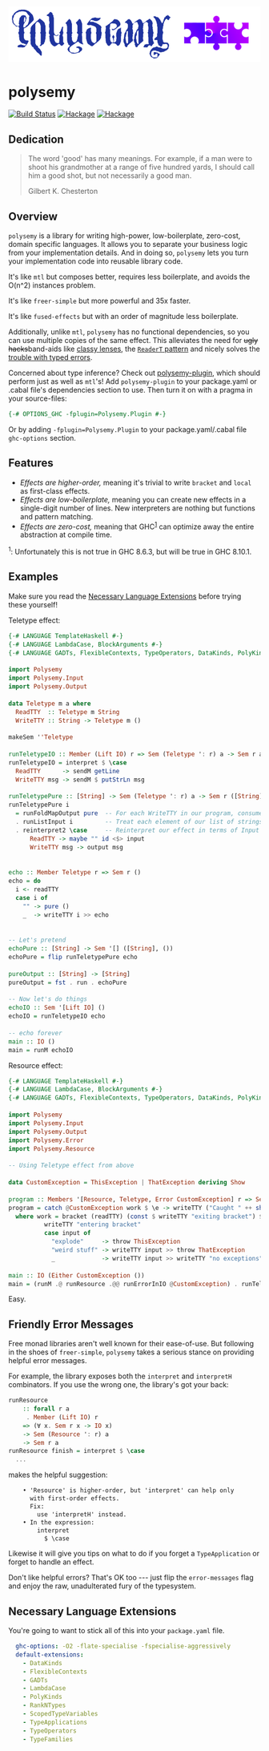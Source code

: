 <p align="center">
<img src="https://github.com/isovector/polysemy/blob/d919cbf022d6074011b388062caf487302d01576/polysemy.png?raw=true" alt="Polysemy" title="Polysemy">
</p>

# polysemy

[![Build Status](https://api.travis-ci.org/isovector/polysemy.svg?branch=master)](https://travis-ci.org/isovector/polysemy)
[![Hackage](https://img.shields.io/hackage/v/polysemy.svg?logo=haskell&label=polysemy)](https://hackage.haskell.org/package/polysemy)
[![Hackage](https://img.shields.io/hackage/v/polysemy-plugin.svg?logo=haskell&label=polysemy-plugin)](https://hackage.haskell.org/package/polysemy-plugin)

## Dedication

> The word 'good' has many meanings. For example, if a man were to shoot his
> grandmother at a range of five hundred yards, I should call him a good shot,
> but not necessarily a good man.
>
> Gilbert K. Chesterton


## Overview

`polysemy` is a library for writing high-power, low-boilerplate, zero-cost,
domain specific languages. It allows you to separate your business logic from
your implementation details. And in doing so, `polysemy` lets you turn your
implementation code into reusable library code.

It's like `mtl` but composes better, requires less boilerplate, and avoids the
O(n^2) instances problem.

It's like `freer-simple` but more powerful and 35x faster.

It's like `fused-effects` but with an order of magnitude less boilerplate.

Additionally, unlike `mtl`, `polysemy` has no functional dependencies, so you
can use multiple copies of the same effect. This alleviates the need for ~~ugly
hacks~~band-aids like [classy
lenses](http://hackage.haskell.org/package/lens-4.17.1/docs/Control-Lens-TH.html#v:makeClassy),
the [`ReaderT`
pattern](https://www.fpcomplete.com/blog/2017/06/readert-design-pattern) and
nicely solves the [trouble with typed
errors](https://www.parsonsmatt.org/2018/11/03/trouble_with_typed_errors.html).

Concerned about type inference? Check out
[polysemy-plugin](https://github.com/isovector/polysemy/tree/master/polysemy-plugin),
which should perform just as well as `mtl`'s! Add `polysemy-plugin` to your package.yaml
or .cabal file's dependencies section to use. Then turn it on with a pragma in your source-files:

```haskell
{-# OPTIONS_GHC -fplugin=Polysemy.Plugin #-}
```
Or by adding `-fplugin=Polysemy.Plugin` to your package.yaml/.cabal file `ghc-options` section.


## Features

* *Effects are higher-order,* meaning it's trivial to write `bracket` and `local`
    as first-class effects.
* *Effects are low-boilerplate,* meaning you can create new effects in a
    single-digit number of lines. New interpreters are nothing but functions and
    pattern matching.
* *Effects are zero-cost,* meaning that GHC<sup>[1](#fn1)</sup> can optimize
    away the entire abstraction at compile time.


<sup><a name="fn1">1</a></sup>: Unfortunately this is not true in GHC 8.6.3, but
will be true in GHC 8.10.1.


## Examples

Make sure you read the [Necessary Language
Extensions](https://github.com/isovector/polysemy#necessary-language-extensions)
before trying these yourself!

Teletype effect:

```haskell
{-# LANGUAGE TemplateHaskell #-}
{-# LANGUAGE LambdaCase, BlockArguments #-}
{-# LANGUAGE GADTs, FlexibleContexts, TypeOperators, DataKinds, PolyKinds #-}

import Polysemy
import Polysemy.Input
import Polysemy.Output

data Teletype m a where
  ReadTTY  :: Teletype m String
  WriteTTY :: String -> Teletype m ()

makeSem ''Teletype

runTeletypeIO :: Member (Lift IO) r => Sem (Teletype ': r) a -> Sem r a
runTeletypeIO = interpret $ \case
  ReadTTY      -> sendM getLine
  WriteTTY msg -> sendM $ putStrLn msg

runTeletypePure :: [String] -> Sem (Teletype ': r) a -> Sem r ([String], a)
runTeletypePure i
  = runFoldMapOutput pure  -- For each WriteTTY in our program, consume an output by appending it to the list in a ([String], a)
  . runListInput i         -- Treat each element of our list of strings as a line of input
  . reinterpret2 \case     -- Reinterpret our effect in terms of Input and Output
      ReadTTY -> maybe "" id <$> input
      WriteTTY msg -> output msg


echo :: Member Teletype r => Sem r ()
echo = do
  i <- readTTY
  case i of
    "" -> pure ()
    _  -> writeTTY i >> echo


-- Let's pretend
echoPure :: [String] -> Sem '[] ([String], ())
echoPure = flip runTeletypePure echo

pureOutput :: [String] -> [String]
pureOutput = fst . run . echoPure

-- Now let's do things
echoIO :: Sem '[Lift IO] ()
echoIO = runTeletypeIO echo

-- echo forever
main :: IO ()
main = runM echoIO
```


Resource effect:

```haskell
{-# LANGUAGE TemplateHaskell #-}
{-# LANGUAGE LambdaCase, BlockArguments #-}
{-# LANGUAGE GADTs, FlexibleContexts, TypeOperators, DataKinds, PolyKinds, TypeApplications #-}

import Polysemy
import Polysemy.Input
import Polysemy.Output
import Polysemy.Error
import Polysemy.Resource

-- Using Teletype effect from above

data CustomException = ThisException | ThatException deriving Show

program :: Members '[Resource, Teletype, Error CustomException] r => Sem r ()
program = catch @CustomException work $ \e -> writeTTY ("Caught " ++ show e)
  where work = bracket (readTTY) (const $ writeTTY "exiting bracket") $ \input -> do
          writeTTY "entering bracket"
          case input of
            "explode"     -> throw ThisException
            "weird stuff" -> writeTTY input >> throw ThatException
            _             -> writeTTY input >> writeTTY "no exceptions"

main :: IO (Either CustomException ())
main = (runM .@ runResource .@@ runErrorInIO @CustomException) . runTeletypeIO $ program
```

Easy.


## Friendly Error Messages

Free monad libraries aren't well known for their ease-of-use. But following in
the shoes of `freer-simple`, `polysemy` takes a serious stance on providing
helpful error messages.

For example, the library exposes both the `interpret` and `interpretH`
combinators. If you use the wrong one, the library's got your back:

```haskell
runResource
    :: forall r a
     . Member (Lift IO) r
    => (∀ x. Sem r x -> IO x)
    -> Sem (Resource ': r) a
    -> Sem r a
runResource finish = interpret $ \case
  ...
```

makes the helpful suggestion:

```
    • 'Resource' is higher-order, but 'interpret' can help only
      with first-order effects.
      Fix:
        use 'interpretH' instead.
    • In the expression:
        interpret
          $ \case
```

Likewise it will give you tips on what to do if you forget a `TypeApplication`
or forget to handle an effect.

Don't like helpful errors? That's OK too --- just flip the `error-messages` flag
and enjoy the raw, unadulterated fury of the typesystem.


## Necessary Language Extensions

You're going to want to stick all of this into your `package.yaml` file.

```yaml
  ghc-options: -O2 -flate-specialise -fspecialise-aggressively
  default-extensions:
    - DataKinds
    - FlexibleContexts
    - GADTs
    - LambdaCase
    - PolyKinds
    - RankNTypes
    - ScopedTypeVariables
    - TypeApplications
    - TypeOperators
    - TypeFamilies
```

